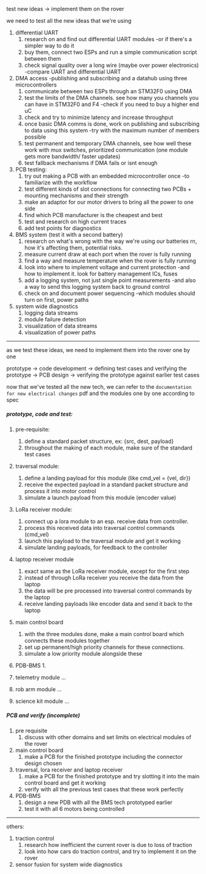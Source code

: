 test new ideas -> implement them on the rover

we need to test all the new ideas that we're using

1. differential UART
	1. research on and find out differential UART modules -or if there's a simpler way to do it
	2. buy them, connect two ESPs and run a simple communication script between them
	3. check signal quality over a long wire (maybe over power electronics) -compare UART and differential UART
2. DMA access -publishing and subscribing and a datahub using three microcontrollers
	1. communicate between two ESPs through an STM32F0 using DMA
	2. test the limits of the DMA channels. see how many you channels you can have in STM32F0 and F4 -check if you need to buy a higher end uC
	3. check and try to minimize latency and increase throughput
	4. once basic DMA comms is done, work on publishing and subscribing to data using this system -try with the maximum number of members possible
	5. test permanent and temporary DMA channels, see how well these work with mux switches, prioritized communication (one module gets more bandwidth/ faster updates)
	6. test fallback mechanisms if DMA fails or isnt enough
3. PCB testing:
	1. try out making a PCB with an embedded microcontroller once -to familiarize with the workflow
	2. test different kinds of slot connections for connecting two PCBs + mounting mechanisms and their strength
	3. make an adaptor for our motor drivers to bring all the power to one side
	4. find which PCB manufacturer is the cheapest and best
	5. test and research on high current traces
	6. add test points for diagnostics
4. BMS system (test it with a second battery)
	1. research on what's wrong with the way we're using our batteries rn, how it's affecting them, potential risks.
	2. measure current draw at each port when the rover is fully running
	3. find a way and measure temperature when the rover is fully running
	4. look into where to implement voltage and current protection -and how to implement it. look for battery management ICs, fuses
	5. add a logging system, not just single point measurements -and also a way to send this logging system back to ground control
	6. check on and document power sequencing -which modules should turn on first, power paths
5. system wide diagnostics
	1. logging data streams
	2. module failure detection
	3. visualization of data streams
	4. visualization of power paths

---

as we test these ideas, we need to implement them into the rover one by one

prototype -> code development -> defining test cases and verifying the prototype -> PCB design -> verifying the prototype against earlier test cases

now that we've tested all the new tech, we can refer to the `documentation for new electrical changes` pdf and the modules one by one according to spec

##### prototype, code and test:

1. pre-requisite:
	1. define a standard packet structure, ex: {src, dest, payload}
	2. throughout the making of each module, make sure of the standard test cases

2. traversal module:
	1. define a landing payload for this module (like cmd_vel = {vel, dir})
	2. receive the expected payload in a standard packet structure and process it into motor control
	3. simulate a launch payload from this module (encoder value)

3. LoRa receiver module:
	1. connect up a lora module to an esp. receive data from controller.
	2. process this received data into traversal control commands (cmd_vel)
	3. launch this payload to the traversal module and get it working
	4. simulate landing payloads, for feedback to the controller

4. laptop receiver module
	1. exact same as the LoRa receiver module, except for the first step
	2. instead of through LoRa receiver you receive the data from the laptop
	3. the data will be pre processed into traversal control commands by the laptop
	4. receive landing payloads like encoder data and send it back to the laptop

5. main control board
	1. with the three modules done, make a main control board which connects these modules together
	2. set up permanent/high priority channels for these connections.
	3. simulate a low priority module alongside these

6. PDB-BMS
	1. 

7. telemetry module
	...

8. rob arm module
	...

9. science kit module
	...

##### PCB and verify (incomplete)
1. pre requisite
	1. discuss with other domains and set limits on electrical modules of the rover
2. main control board
	1. make a PCB for the finished prototype including the connector design chosen
3. traversal, lora receiver and laptop receiver
	1. make a PCB for the finished prototype and try slotting it into the main control board and get it working
	2. verify with all the previous test cases that these work perfectly
4. PDB-BMS
	1. design a new PDB with all the BMS tech prototyped earlier
	2. test it with all 6 motors being controlled

---

others:
1. traction control
	1. research how inefficient the current rover is due to loss of traction
	2. look into how cars do traction control, and try to implement it on the rover
2. sensor fusion for system wide diagnostics
